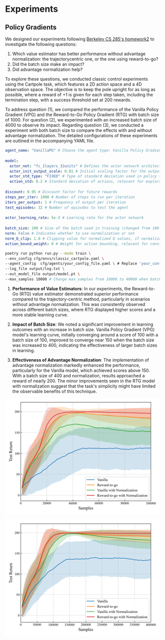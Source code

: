 # Experiments

## Policy Gradients
We designed our experiments following [Berkeley CS 285's homework2](https://rail.eecs.berkeley.edu/deeprlcourse/deeprlcourse/static/homeworks/hw2.pdf) to investigate the following questions:
1. Which value estimator has better performance without advantage normalization: the trajectorycentric one, or the one using reward-to-go?
2. Did the batch size make an impact?
3. Did advantage normalization help?

To explore these questions, we conducted classic control experiments using the Cartpole task, which features a 2D action space and a 4D observation space. The objective is to keep the pole upright for as long as possible, where a reward of +1 is given for each step taken, including the termination step, with a success threshold set at 200 rewards.

To address question (1), we compared the performance of the Vanilla Policy Gradient (VPG) and the Reward-to-Go Policy Gradient (RTG) with batch size of 1000. For question (2), we experimented with an increased batch size of 4000 to observe its impact. Regarding question (3), we conducted a experiment with both batch size to compare the effects with and without advantage normalization. The detailed configurations of these experiments are outlined in the accompanying YAML file.

```yaml
agent_name: "VanillaPG" # Choose the agent type: Vanilla Policy Gradient("VanillaPG") or Reward-to-Go Policy Gradient("RtgPG")

model:
  actor_net: "fc_1layers_32units" # Defines the actor network architecture: 1 fully connected layer with 32 units
  actor_init_output_scale: 0.01 # Initial scaling factor for the output of the actor network
  actor_std_type: "FIXED" # Type of standard deviation used in policy (fixed or adaptive)
  action_std: 0.2 # Standard deviation of actions, relevant for exploration

discount: 0.95 # Discount factor for future rewards
steps_per_iter: 1000 # Number of steps to run per iteration
iters_per_output: 1 # Frequency of output per iteration
test_episodes: 32 # Number of episodes to test the agent

actor_learning_rate: 5e-3 # Learning rate for the actor network

batch_size: 100 # Size of the batch used in training (changed from 100 to 400)
norm: False # Indicates whether to use normalization or not
norm_Q_clip: 1.0 # Clipping value for normalized Q values, if normalization is used
action_bound_weight: 0 # Weight for action bounding, relevant for constrained action spaces
```

```bash
poetry run python run.py --mode train \
--env_config cfg/envs/classic_cartpole.yaml \
--agent_config  cfg/agents/your_config_file.yaml \ # Replace 'your_config_file.yaml' with the name of your actual agent configuration file.
--log_file output/log.txt \
--out_model_file output/model.pt \
--max_samples 10000 # Change max_samples from 10000 to 40000 when batch_size is set to 400.
```

1. **Performance of Value Estimators**: In our experiments, the Reward-to-Go (RTG) value estimator demonstrated superior performance compared to the trajectory-centric method, particularly in scenarios without advantage normalization. This was consistently observed across different batch sizes, where RTG displayed higher scores and a more stable learning curve.

2. **Impact of Batch Size**: We noted a significant improvement in learning outcomes with an increase in batch size. Vanilla Policy Gradient (VPG) model's learning curve, initially converging around a score of 100 with a batch size of 100, improved to converge near 150 when the batch size was increased to 400, indicating the effectiveness of larger batch sizes in learning.

3. **Effectiveness of Advantage Normalization**: The implementation of advantage normalization markedly enhanced the performance, particularly for the Vanilla model, which achieved scores above 150. With a batch size of 400 and normalization, results approached a reward of nearly 200. The minor improvements seen in the RTG model with normalization suggest that the task's simplicity might have limited the observable benefits of this technique.

![cartpole task vanilla vs rtg with batch size 1000 \label{fig1}](figs/cartpole_vanilla_vs_rtg_small_batch.png)

![cartpole task vanilla vs rtg with batch size 4000 \label{fig2}](figs/cartpole_vanilla_vs_rtg_large_batch.png)
